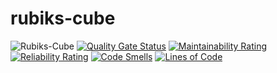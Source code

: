 # rubiks-cube

![Rubiks-Cube](https://github.com/RomainVacheret/Rubiks-Cube/workflows/Rubiks-Cube/badge.svg)
[![Quality Gate Status](https://sonarcloud.io/api/project_badges/measure?project=RomainVacheret_Rubiks-Cube&metric=alert_status)](https://sonarcloud.io/dashboard?id=RomainVacheret_Rubiks-Cube)
[![Maintainability Rating](https://sonarcloud.io/api/project_badges/measure?project=RomainVacheret_Rubiks-Cube&metric=sqale_rating)](https://sonarcloud.io/dashboard?id=RomainVacheret_Rubiks-Cube)
[![Reliability Rating](https://sonarcloud.io/api/project_badges/measure?project=RomainVacheret_Rubiks-Cube&metric=reliability_rating)](https://sonarcloud.io/dashboard?id=RomainVacheret_Rubiks-Cube)
[![Code Smells](https://sonarcloud.io/api/project_badges/measure?project=RomainVacheret_Rubiks-Cube&metric=code_smells)](https://sonarcloud.io/dashboard?id=RomainVacheret_Rubiks-Cube)
[![Lines of Code](https://sonarcloud.io/api/project_badges/measure?project=RomainVacheret_Rubiks-Cube&metric=ncloc)](https://sonarcloud.io/dashboard?id=RomainVacheret_Rubiks-Cube)